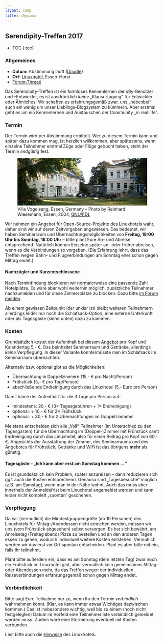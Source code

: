 ```yaml
---
layout: camp
title: s9ycamp
---
```


<h2>Serendipity-Treffen 2017</h2>

* TOC
{:toc}

### Allgemeines

* **Datum:** Abstimmung läuft ([Doodle](http://doodle.com/poll/vggi4hwhfqyka9zg))
* **Ort:** [Linuxhotel](http://www.linuxhotel.de), Essen-Horst
* [Forum-Thread](http://board.s9y.org/viewtopic.php?p=10446043)

Das Serendipity-Treffen ist ein formloses Kennenlernen der s9y-Benutzer und -Entwickler, es ist ausdrücklich *keine* „Klausurtagung“ für Entwickler oder Ähnliches. Wir schaffen es erfahrungsgemäß zwar, uns „nebenbei“ auch ein wenig um unser Lieblings-Blogsystem zu kümmern. Aber erstmal geht es um ein Kennenlernen und Austauschen der Community „in real life“.

### Termin

Der Termin wird per Abstimmung ermittelt. Wer zu diesem Termin kann und später dazu kommen mag, ist herzlich willkommen, aber spätestens, wenn einzelne Teilnehmer erstmal Züge oder Flüge gebucht haben, steht der Termin *endgültig* fest.

<figure>
    <img src="/img/camp/linuxhotel.jpg" alt="Villa Vogelsang, Standort des Linuxhotels Essen">
    <figcaption>Villa Vogelsang, Essen, Germany – Photo by Reinhard Wiesemann, Essen, 2004, <a href="https://commons.wikimedia.org/wiki/Commons:GNU_Free_Documentation_License,_version_1.2">GNU/FDL</a></figcaption>
</figure>

Wir nehmen ein Angebot für Open-Source-Projekte des Linuxhotels wahr, daher sind wir auf deren Zeitvorgaben angewiesen. Das bedeutet, wir haben Seminarraum und Übernachtungsmöglichkeiten von **Freitag, 18:00 Uhr bis Sonntag, 18:00 Uhr** – bitte plant Eure An- und Abreise entsprechend. Natürlich können Einzelne später an- oder früher abreisen, wenn es die Verbindungen so vorgeben. (Die Erfahrung lehrt, dass das Treffen wegen Bahn- und Flugverbindungen am Sonntag eher schon gegen Mittag endet.)

#### Nachzügler und Kurzentschlossene

Nach Terminfindung blockieren wir normalerweise eine passende Zahl Hotelplätze. Es wäre aber wohl weiterhin möglich, zusätzliche Teilnehmer nachzumelden und für diese Zimmerplätze zu blocken. Dazu bitte [im Forum melden](http://board.s9y.org/viewtopic.php?p=10446043).

Ab einem gewissen Zeitpunkt (der unklar ist) bleibt weiteren Teilnehmern allerdings leider nur noch die Schlafsack-Option, eine externe Unterkunft oder als Tagesgäste (siehe unten) dazu zu kommen.

### Kosten

Grundsätzlich kostet der Aufenthalt bei diesem [Angebot](http://www.linuxhotel.de/community.html) pro Kopf und Kalendertag 5,- €. Das beinhaltet Seminarraum und Getränke, allerdings *keine* Verpflegung. In dieser Variante könnte/müsste man im Schlafsack im Seminarraum übernachten.

Alternativ bzw. optional gibt es die Möglichkeiten:

* Übernachtung in Doppelzimmern (15,- € pro Nacht/Person)
* Frühstück (5,- € pro Tag/Person)
* abschließende Endreinigung durch das Linuxhotel (5,- Euro pro Person)

Damit käme der Aufenthalt für die 3 Tage pro Person auf:

* mindestens: 20,- € (3× Tagesgebühren + 1× Endreinigung)
* optional: + 10,- € für 2× Frühstück
* optional: + 30,- € für 2 Übernachtungen im Doppelzimmmer

Meistens entscheiden sich alle „Voll“-Teilnehmer (im Unterschied zu den Tagesgästen) für die Übernachtung im (Doppel-)Zimmer mit Frühstück samt Endreinigung durch das Linuxhotel, also für einen Beitrag pro Kopf von 60,- €. Angesichts der Ausstattung der Zimmer, des Seminarraums und des Angebotes für Frühstück, Getränke und WiFi ist das übrigens **mehr** als günstig.

#### Tagesgäste – „Ich kann aber erst am Samstag kommen …“

Es ist grundsätzlich kein Problem, später anzureisen – dann reduzieren sich ggf. auch die Kosten entsprechend. Genauso sind „Tagesbesuche“ möglich (z.B. am Samstag), wenn man in der Nähe wohnt. Auch das muss aber innerhalb der Anmeldefrist beim Linuxhotel angemeldet werden und kann leider nicht komplett „spontan“ geschehen.

### Verpflegung

Da wir (vermutlich) die Mindestgruppengröße (ab 10 Personen) des Linuxhotels für Mittag-/Abendessen nicht erreichen werden, müssen wir uns (vom Frühstück abgesehen) selbst versorgen. Es hat sich bewährt, am Anreisetag (Freitag abend) Pizza zu bestellen und an den anderen Tagen essen zu gehen, wodurch individuell weitere Kosten entstehen. Vermutlich werden wir das erst vor Ort spontan entscheiden. Plant es aber bitte mit ein, falls Ihr teilnehmt.

Plant bitte außerdem ein, dass es am Sonntag (dem letzten Tag) zwar noch ein Frühstück im Linuxhotel gibt, aber vermutlich kein gemeinsames Mittag- oder Abendessen mehr, da das Treffen wegen der individuellen Reiseverbindungen erfahrungsgemäß schon gegen Mittag endet.

### Verbindlichkeit

Bitte sagt Eure Teilnahme nur zu, wenn Ihr den Termin *verbindlich* wahrnehmen könnt. (Klar, es kann immer etwas Wichtiges dazwischen kommen.) Das ist insbesondere wichtig, weil bis zu einem (noch nicht festgelegten) Datum im Vorfeld eine Teilnehmerliste verbindlich gemeldet werden muss. Zudem wäre eine Stornierung eventuell mit Kosten verbunden.

Lest bitte auch die [Hinweise](http://www.linuxhotel.de/community.html) des Linuxhotels.
